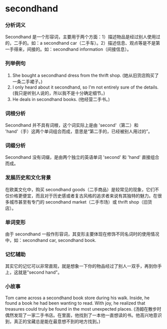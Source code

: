 # secondhand

### 分析词义

  

Secondhand 是一个形容词，主要用于两个方面：1）描述物品是经过别人使用过的，二手的。如：a secondhand car（二手车）。2）描述信息、观点等是不是第一手得来，间接的。如：secondhand information（间接信息）。

  

### 列举例句

  

1.  She bought a secondhand dress from the thrift shop. (她从旧货店购买了一条二手裙子。)
2.  I only heard about it secondhand, so I'm not entirely sure of the details. (我只是听别人说的，所以我不是十分确定细节。)
3.  He deals in secondhand books. (他经营二手书。)

  

### 词根分析

  

Secondhand 并不具有词根，这个词实际上是由 'second'（第二）和 'hand'（手）这两个单词组合而成，意思是“第二手的，已经被别人用过的”。

  

### 词缀分析

  

Secondhand 没有词缀，是由两个独立的英语单词 'second' 和 'hand' 直接组合而成。

  

### 发展历史和文化背景

  

在欧美文化中，购买 secondhand goods（二手商品）是较常见的现象，它们不仅价格更便宜，而且对于历史感或者复古风格的追求者来说有其独特的魅力。在很多城市甚至有专门的 secondhand market（二手市场）或 thrift shop（旧货店）。

  

### 单词变形

  

由于 secondhand 一般作形容词，其变形主要体现在修饰不同名词时的使用情况中，如：secondhand car, secondhand book.

  

### 记忆辅助

  

其实它的记忆可以非常直观，就是想象一下你的物品经过了别人一双手，再到你手上，这就是"second hand"。

  

### 小故事

  

Tom came across a secondhand book store during his walk. Inside, he found a book he had been wanting to read. With joy, he realized that treasures could truly be found in the most unexpected places. (汤姆在散步时偶然发现了一家二手书店。在里面，他找到了一本他一直想读的书。他高兴地意识到，真正的宝藏总是能在最意想不到的地方找到。)
